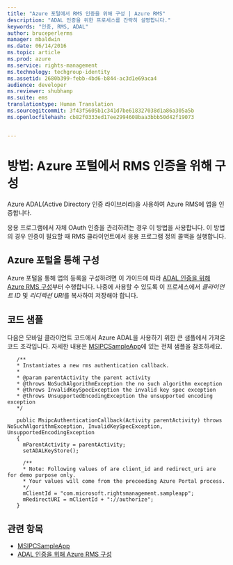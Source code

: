 ```yaml
---
title: "Azure 포털에서 RMS 인증을 위해 구성 | Azure RMS"
description: "ADAL 인증을 위한 프로세스를 간략히 설명합니다."
keywords: "인증, RMS, ADAL"
author: bruceperlerms
manager: mbaldwin
ms.date: 06/14/2016
ms.topic: article
ms.prod: azure
ms.service: rights-management
ms.technology: techgroup-identity
ms.assetid: 2680b399-febb-4bd6-b844-ac3d1e69aca4
audience: developer
ms.reviewer: shubhamp
ms.suite: ems
translationtype: Human Translation
ms.sourcegitcommit: 3f43f5605b1c341d7be618327038d1a86a305a5b
ms.openlocfilehash: cb82f0333ed17ee2994608baa3bbb50d42f19073


---
```


# 방법: Azure 포털에서 RMS 인증을 위해 구성

Azure ADAL(Active Directory 인증 라이브러리)을 사용하여 Azure RMS에 앱을 인증합니다.

응용 프로그램에서 자체 OAuth 인증을 관리하려는 경우 이 방법을 사용합니다. 이 방법의 경우 인증이 필요할 때 RMS 클라이언트에서 응용 프로그램 정의 콜백을 실행합니다.

## Azure 포털을 통해 구성
Azure 포털을 통해 앱의 등록을 구성하려면 이 가이드에 따라 [ADAL 인증을 위해 Azure RMS 구성](adal-auth.md)부터 수행합니다. 나중에 사용할 수 있도록 이 프로세스에서 *클라이언트 ID* 및 *리디렉션 URI*를 복사하여 저장해야 합니다.

## 코드 샘플
다음은 모바일 클라이언트 코드에서 Azure ADAL을 사용하기 위한 큰 샘플에서 가져온 코드 조각입니다. 자세한 내용은 [MSIPCSampleApp](https://github.com/AzureAD/rms-sdk-ui-for-android/tree/master/samples/MsipcSampleApp)에 있는 전체 샘플을 참조하세요.

       /**
       * Instantiates a new rms authentication callback.
       *
       * @param parentActivity the parent activity
       * @throws NoSuchAlgorithmException the no such algorithm exception
       * @throws InvalidKeySpecException the invalid key spec exception
       * @throws UnsupportedEncodingException the unsupported encoding exception
       */

       public MsipcAuthenticationCallback(Activity parentActivity) throws NoSuchAlgorithmException, InvalidKeySpecException, UnsupportedEncodingException
       {
         mParentActivity = parentActivity;
         setADALKeyStore();

         /**
         * Note: Following values of are client_id and redirect_uri are for demo purpose only.
         * Your values will come from the preceeding Azure Portal process.
         */
         mClientId = "com.microsoft.rightsmanagement.sampleapp";
         mRedirectURI = mClientId + "://authorize";
       }


## 관련 항목

- [MSIPCSampleApp](https://github.com/AzureAD/rms-sdk-ui-for-android/tree/master/samples/MsipcSampleApp)
- [ADAL 인증을 위해 Azure RMS 구성](adal-auth.md)



<!--HONumber=Jul16_HO3-->


